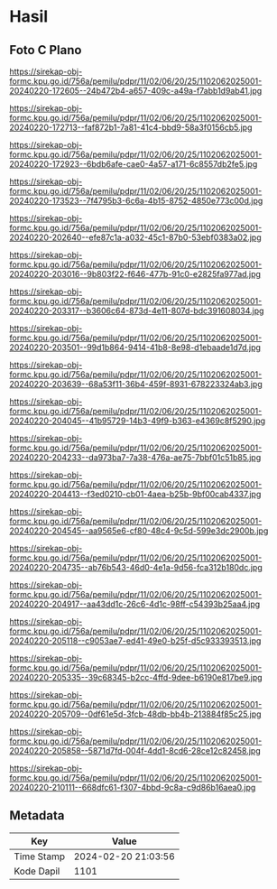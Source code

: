 # Hasil

## Foto C Plano

https://sirekap-obj-formc.kpu.go.id/756a/pemilu/pdpr/11/02/06/20/25/1102062025001-20240220-172605--24b472b4-a657-409c-a49a-f7abb1d9ab41.jpg

https://sirekap-obj-formc.kpu.go.id/756a/pemilu/pdpr/11/02/06/20/25/1102062025001-20240220-172713--faf872b1-7a81-41c4-bbd9-58a3f0156cb5.jpg

https://sirekap-obj-formc.kpu.go.id/756a/pemilu/pdpr/11/02/06/20/25/1102062025001-20240220-172923--6bdb6afe-cae0-4a57-a171-6c8557db2fe5.jpg

https://sirekap-obj-formc.kpu.go.id/756a/pemilu/pdpr/11/02/06/20/25/1102062025001-20240220-173523--7f4795b3-6c6a-4b15-8752-4850e773c00d.jpg

https://sirekap-obj-formc.kpu.go.id/756a/pemilu/pdpr/11/02/06/20/25/1102062025001-20240220-202640--efe87c1a-a032-45c1-87b0-53ebf0383a02.jpg

https://sirekap-obj-formc.kpu.go.id/756a/pemilu/pdpr/11/02/06/20/25/1102062025001-20240220-203016--9b803f22-f646-477b-91c0-e2825fa977ad.jpg

https://sirekap-obj-formc.kpu.go.id/756a/pemilu/pdpr/11/02/06/20/25/1102062025001-20240220-203317--b3606c64-873d-4e11-807d-bdc391608034.jpg

https://sirekap-obj-formc.kpu.go.id/756a/pemilu/pdpr/11/02/06/20/25/1102062025001-20240220-203501--99d1b864-9414-41b8-8e98-d1ebaade1d7d.jpg

https://sirekap-obj-formc.kpu.go.id/756a/pemilu/pdpr/11/02/06/20/25/1102062025001-20240220-203639--68a53f11-36b4-459f-8931-678223324ab3.jpg

https://sirekap-obj-formc.kpu.go.id/756a/pemilu/pdpr/11/02/06/20/25/1102062025001-20240220-204045--41b95729-14b3-49f9-b363-e4369c8f5290.jpg

https://sirekap-obj-formc.kpu.go.id/756a/pemilu/pdpr/11/02/06/20/25/1102062025001-20240220-204233--da973ba7-7a38-476a-ae75-7bbf01c51b85.jpg

https://sirekap-obj-formc.kpu.go.id/756a/pemilu/pdpr/11/02/06/20/25/1102062025001-20240220-204413--f3ed0210-cb01-4aea-b25b-9bf00cab4337.jpg

https://sirekap-obj-formc.kpu.go.id/756a/pemilu/pdpr/11/02/06/20/25/1102062025001-20240220-204545--aa9565e6-cf80-48c4-9c5d-599e3dc2900b.jpg

https://sirekap-obj-formc.kpu.go.id/756a/pemilu/pdpr/11/02/06/20/25/1102062025001-20240220-204735--ab76b543-46d0-4e1a-9d56-fca312b180dc.jpg

https://sirekap-obj-formc.kpu.go.id/756a/pemilu/pdpr/11/02/06/20/25/1102062025001-20240220-204917--aa43dd1c-26c6-4d1c-98ff-c54393b25aa4.jpg

https://sirekap-obj-formc.kpu.go.id/756a/pemilu/pdpr/11/02/06/20/25/1102062025001-20240220-205118--c9053ae7-ed41-49e0-b25f-d5c933393513.jpg

https://sirekap-obj-formc.kpu.go.id/756a/pemilu/pdpr/11/02/06/20/25/1102062025001-20240220-205335--39c68345-b2cc-4ffd-9dee-b6190e817be9.jpg

https://sirekap-obj-formc.kpu.go.id/756a/pemilu/pdpr/11/02/06/20/25/1102062025001-20240220-205709--0df61e5d-3fcb-48db-bb4b-213884f85c25.jpg

https://sirekap-obj-formc.kpu.go.id/756a/pemilu/pdpr/11/02/06/20/25/1102062025001-20240220-205858--5871d7fd-004f-4dd1-8cd6-28ce12c82458.jpg

https://sirekap-obj-formc.kpu.go.id/756a/pemilu/pdpr/11/02/06/20/25/1102062025001-20240220-210111--668dfc61-f307-4bbd-9c8a-c9d86b16aea0.jpg


## Metadata

| Key        | Value               |
| ---------- | ------------------- |
| Time Stamp | 2024-02-20 21:03:56 |
| Kode Dapil | 1101                |



